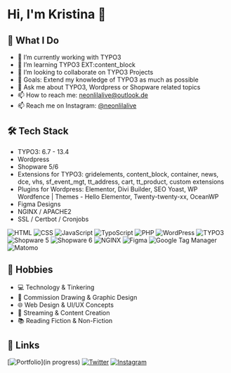 # Hi, I'm Kristina 👋

## 💼 What I Do
- 🔭 I’m currently working with TYPO3
- 🌱 I’m learning TYPO3 EXT:content_block
- 👯 I’m looking to collaborate on TYPO3 Projects
- 🎯 Goals: Extend my knowledge of TYPO3 as much as possible
- 💬 Ask me about TYPO3, Wordpress or Shopware related topics
- 📫 How to reach me: neonlilalive@outlook.de
- 📫 Reach me on Instagram: [@neonlilalive](https://instagram.com/neonlilalive)

## 🛠️ Tech Stack
- TYPO3: 6.7 - 13.4
- Wordpress
- Shopware 5/6
- Extensions for TYPO3: gridelements, content_block, container, news, dce, vhs, sf_event_mgt, tt_address, cart, tt_product, custom extensions
- Plugins for Wordpress: Elementor, Divi Builder, SEO Yoast, WP Wordfence | Themes - Hello Elementor, Twenty-twenty-xx, OceanWP
- Figma Designs
- NGINX / APACHE2
- SSL / Certbot / Cronjobs

![HTML](https://img.shields.io/badge/HTML-E34F26?style=flat&logo=html5&logoColor=white)
![CSS](https://img.shields.io/badge/CSS-1572B6?style=flat&logo=css3&logoColor=white)
![JavaScript](https://img.shields.io/badge/JavaScript-F7DF1E?style=flat&logo=javascript&logoColor=black)
![TypoScript](https://img.shields.io/badge/TypoScript-000000?style=flat&logo=typo3&logoColor=white)
![PHP](https://img.shields.io/badge/PHP-777BB4?style=flat&logo=php&logoColor=white)
![WordPress](https://img.shields.io/badge/WordPress-21759B?style=flat&logo=wordpress&logoColor=white)
![TYPO3](https://img.shields.io/badge/TYPO3-FF8700?style=flat&logo=typo3&logoColor=white)
![Shopware 5](https://img.shields.io/badge/Shopware%205-008ACE?style=flat&logo=shopware&logoColor=white)
![Shopware 6](https://img.shields.io/badge/Shopware%206-189EFF?style=flat&logo=shopware&logoColor=white)
![NGINX](https://img.shields.io/badge/NGINX-009639?style=flat&logo=nginx&logoColor=white)
![Figma](https://img.shields.io/badge/Figma-F24E1E?style=flat&logo=figma&logoColor=white)
![Google Tag Manager](https://img.shields.io/badge/Google%20Tag%20Manager-246FDB?style=flat&logo=google-tag-manager&logoColor=white)
![Matomo](https://img.shields.io/badge/Matomo-3152A0?style=flat&logo=matomo&logoColor=white)

## 🧩 Hobbies
- 💻 Technology & Tinkering  
- 🎨 Commission Drawing & Graphic Design  
- 🌐 Web Design & UI/UX Concepts  
- 🎥 Streaming & Content Creation  
- 📚 Reading Fiction & Non-Fiction

## 🔗 Links
[![Portfolio](https://img.shields.io/badge/Portfolio-%230077B5?style=for-the-badge&logo=internet-explorer&logoColor=white)](in progress)
[![Twitter](https://img.shields.io/badge/X-%231DA1F2?style=for-the-badge&logo=x&logoColor=white)](https://twitter.com/neonlilalive)
[![Instagram](https://img.shields.io/badge/Instagram-E4405F?style=for-the-badge&logo=instagram&logoColor=white)](https://instagram.com/neonlilalive)
